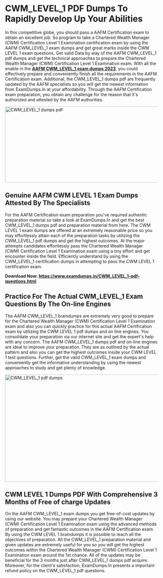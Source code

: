 <h1><strong>CWM_LEVEL_1 PDF Dumps To Rapidly Develop Up Your Abilities</strong></h1>
<p>In this competitive globe, you should pass a AAFM Certification exam to obtain an excellent job. So program to take a Chartered Wealth Manager (CWM) Certification Level 1 Examination certification exam by using the AAFM CWM_LEVEL_1 exam dumps and get great marks inside the CWM LEVEL 1 exam questions. Get valid Data by way of the AAFM CWM_LEVEL_1 pdf dumps and get the technical approaches to prepare the Chartered Wealth Manager (CWM) Certification Level 1 Examination exam. With all the enable in the <strong><a href="https://www.examdumps.in/CWM_LEVEL_1-pdf-questions.html">AAFM CWM_LEVEL_1 exam dumps 2023</a></strong>, you could effectively prepare and conveniently finish all the requirements in the AAFM Certification exam. Additional, the CWM_LEVEL_1 dumps pdf are frequently updated by the AAFM specialists so you will get the newest information from ExamDumps.In at your affordability. Through the AAFM Certification exam preparation, you obtain any challenge for the reason that it's authorized and attested by the AAFM authorities.</p>
<p><img src="https://i.ibb.co/zxJwW90/Copy-of-Online-Classes-Twitter-header-post-Made-with-Poster-My-Wall-1.png" alt="CWM_LEVEL_1 dumps pdf" width="750" height="250" /></p>
<h2><strong>Genuine AAFM CWM LEVEL 1 Exam Dumps Attested By The Specialists</strong></h2>
<p>For the AAFM Certification exam preparation you've required authentic preparation material so take a look at ExamDumps.In and get the best CWM_LEVEL_1 dumps pdf and preparation material from here. The CWM LEVEL 1 exam dumps are offered at an extremely reasonable price so you may effortlessly attain each of the preparation tasks by utilizing the CWM_LEVEL_1 pdf dumps and get the highest outcomes. At the major attempts candidates effortlessly pass the Chartered Wealth Manager (CWM) Certification Level 1 Examination exam using a tiny effort and get encounter inside the field. Efficiently understand by using the CWM_LEVEL_1 certification dumps in attempting to pass the CWM LEVEL 1 certification exam.</p>
<p><strong>Download Now:&nbsp;<a href="https://www.examdumps.in/CWM_LEVEL_1-pdf-questions.html">https://www.examdumps.in/CWM_LEVEL_1-pdf-questions.html</a></strong></p>
<h2><strong>Practice For The Actual CWM_LEVEL_1 Exam Questions By The On-line Engines</strong></h2>
<p>The AAFM CWM_LEVEL_1 braindumps are extremely very good to prepare for the Chartered Wealth Manager (CWM) Certification Level 1 Examination exam and also you can quickly practice for this actual AAFM Certification exam by utilizing the CWM LEVEL 1 pdf dumps and on line engines. You consolidate your preparation via our internet site and get the expert's help with any concern. The AAFM CWM_LEVEL_1 dumps pdf and on-line engines are ideal to improve your preparation. They are as outlined by the actual pattern and also you can get the highest outcomes inside your CWM LEVEL 1 test questions. Further, get the valid CWM_LEVEL_1 exam dumps and conveniently get the informative understanding by using the newest approaches to study and get plenty of knowledge.</p>
<p><a href="https://www.examdumps.in/CWM_LEVEL_1-pdf-questions.html"><img src="https://i.ibb.co/QkNtdwY/Copy-of-Zoom-Online-Classes-Facebook-Share-Po-Made-with-Poster-My-Wall-1.jpg" alt="CWM_LEVEL_1 pdf dumps" width="670" height="352" /></a></p>
<h2><strong>CWM LEVEL 1 Dumps PDF With Comprehensive 3 Months of Free of charge Updates</strong></h2>
<p>On the AAFM CWM_LEVEL_1 exam dumps you get free-of-cost updates by using our website. You may prepare your Chartered Wealth Manager (CWM) Certification Level 1 Examination exam using the advanced methods of preparation and get fantastic outcomes in the AAFM Certification exam. By using the CWM LEVEL 1 braindumps it is possible to reach all the objectives of preparation. All the CWM_LEVEL_1 preparation material and given updates are extremely useful for you so you will get the highest outcomes within the Chartered Wealth Manager (CWM) Certification Level 1 Examination exam around the 1st chance. All of the updates may be beneficial for the 3 months just after CWM_LEVEL_1 dumps pdf acquire. Moreover, for the client's satisfaction, ExamDumps.In presents a important refund policy on the CWM_LEVEL_1 pdf questions.</p>
